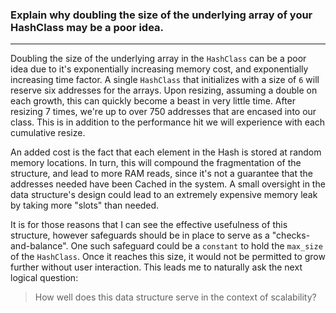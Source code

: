 ### Explain why doubling the size of the underlying array of your HashClass may be a poor idea.
---
Doubling the size of the underlying array in the `HashClass` can be a poor idea due to it's exponentially increasing memory cost, and exponentially increasing time factor.  A single `HashClass` that initializes with a size of `6` will reserve six addresses for the arrays.  Upon resizing, assuming a double on each growth, this can quickly become a beast in very little time.  After resizing 7 times, we're up to over 750 addresses that are encased into our class.  This is in addition to the performance hit we will experience with each cumulative resize.

An added cost is the fact that each element in the Hash is stored at random memory locations. In turn, this will compound the fragmentation of the structure, and lead to more RAM reads, since it's not a guarantee that the addresses needed have been Cached in the system.  A small oversight in the data structure's design could lead to an extremely expensive memory leak by taking more "slots" than needed.

It is for those reasons that I can see the effective usefulness of this structure, however safeguards should be in place to serve as a "checks-and-balance".  One such safeguard could be a `constant` to hold the `max_size` of the `HashClass`.  Once it reaches this size, it would not be permitted to grow further without user interaction.  This leads me to naturally ask the next logical question:

>How well does this data structure serve in the context of scalability?
